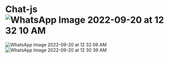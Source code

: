 # Chat-js![WhatsApp Image 2022-09-20 at 12 32 10 AM](https://user-images.githubusercontent.com/111558120/191415282-5f69ce21-70bc-4fdd-9eaa-6d6ce54ba786.jpeg)
![WhatsApp Image 2022-09-20 at 12 32 08 AM](https://user-images.githubusercontent.com/111558120/191415284-3b863d92-9237-4ff7-89b2-541538fa2ac9.jpeg)
![WhatsApp Image 2022-09-20 at 12 30 39 AM](https://user-images.githubusercontent.com/111558120/191415285-92a600c4-3c1c-4d4e-b918-02625cb6a3a5.jpeg)

